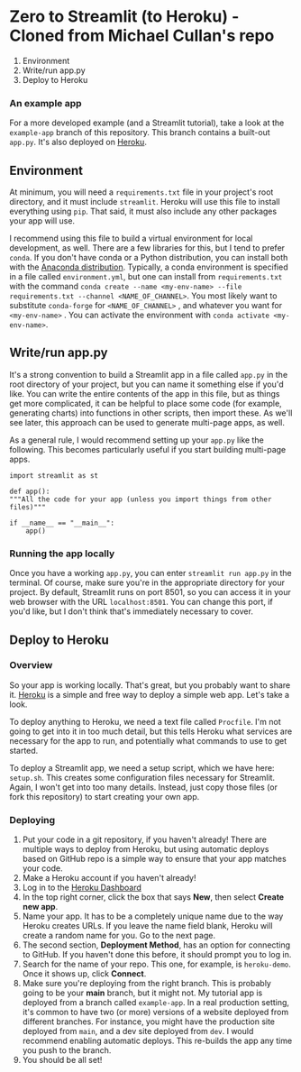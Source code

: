 # Zero to Streamlit (to Heroku) - Cloned from Michael Cullan's repo

1. Environment
2. Write/run app.py
3. Deploy to Heroku

### An example app

For a more developed example (and a Streamlit tutorial), take a look at the `example-app` branch of this repository. This branch contains a built-out `app.py`. It's also deployed on [Heroku](https://streamlit-example1.herokuapp.com/).

## Environment

At minimum, you will need a `requirements.txt` file in your project's root directory, and it must include `streamlit`. Heroku will use this file to install everything using `pip`. That said, it must also include any other packages your app will use. 



I recommend using this file to build a virtual environment for local development, as well. There are a few libraries for this, but I tend to prefer `conda`. If you don't have conda or a Python distribution, you can install both with the [Anaconda distribution](https://www.anaconda.com/products/individual). Typically, a conda environment is specified in a file called `environment.yml`, but one can install from `requirements.txt` with the command `conda create --name <my-env-name> --file requirements.txt --channel <NAME_OF_CHANNEL>`. You most likely want to substitute `conda-forge` for `<NAME_OF_CHANNEL>` , and whatever you want for `<my-env-name>` . You can activate the environment with `conda activate <my-env-name>`. 



## Write/run app.py

It's a strong convention to build a Streamlit app in a file called `app.py` in the root directory of your project, but you can name it something else if you'd like. You can write the entire contents of the app in this file, but as things get more complicated, it can be helpful to place some code (for example, generating charts) into functions in other scripts, then import these. As we'll see later, this approach can be used to generate multi-page apps, as well.

As a general rule, I would recommend setting up your `app.py` like the following. This becomes particularly useful if you start building multi-page apps. 

```
import streamlit as st

def app():
"""All the code for your app (unless you import things from other files)"""

if __name__ == "__main__":
	app()
```



### Running the app locally

Once you have a working `app.py`, you can enter `streamlit run app.py` in the terminal. Of course, make sure you're in the appropriate directory for your project. By default, Streamlit runs on port 8501, so you can access it in your web browser with the URL `localhost:8501`. You can change this port, if you'd like, but I don't think that's immediately necessary to cover.



## Deploy to Heroku

### Overview

So your app is working locally. That's great, but you probably want to share it. [Heroku](heroku.com) is a simple and free way to deploy a simple web app. Let's take a look.

To deploy anything to Heroku, we need a text file called `Procfile`. I'm not going to get into it in too much detail, but this tells Heroku what services are necessary for the app to run, and potentially what commands to use to get started.

To deploy a Streamlit app, we need a setup script, which we have here: `setup.sh`. This creates some configuration files necessary for Streamlit. Again, I won't get into too many details. Instead, just copy those files (or fork this repository) to start creating your own app.

### Deploying
1. Put your code in a git repository, if you haven't already! There are multiple ways to deploy from Heroku, but using automatic deploys based on GitHub repo is a simple way to ensure that your app matches your code.
2. Make a Heroku account if you haven't already!
3. Log in to the [Heroku Dashboard](https://dashboard.heroku.com/apps)
4. In the top right corner, click the box that says **New**, then select **Create new app**.
5. Name your app. It has to be a completely unique name due to the way Heroku creates URLs. If you leave the name field blank, Heroku will create a random name for you. Go to the next page.
6. The second section, **Deployment Method**, has an option for connecting to GitHub. If you haven't done this before, it should prompt you to log in.
7. Search for the name of your repo. This one, for example, is `heroku-demo`. Once it shows up, click **Connect**.
8. Make sure you're deploying from the right branch. This is probably going to be your **main** branch, but it might not. My tutorial app is deployed from a branch called `example-app`. In a real production setting, it's common to have two (or more) versions of a website deployed from different branches. For instance, you might have the production site deployed from `main`, and a dev site deployed from `dev`. I would recommend enabling automatic deploys. This re-builds the app any time you push to the branch.
9. You should be all set!
